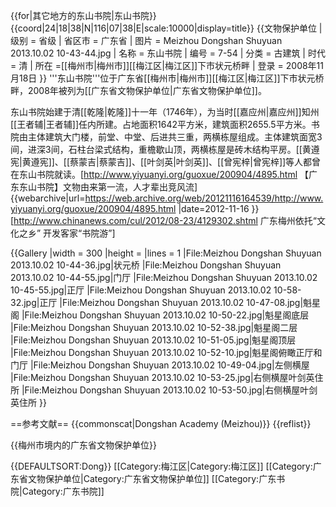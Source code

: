 {{for|其它地方的东山书院|东山书院}}
{{coord|24|18|38|N|116|07|38|E|scale:10000|display=title}}
{{文物保护单位
| 级别 = 省级
| 省区市 = 广东省
| 图片 = Meizhou Dongshan Shuyuan 2013.10.02 10-43-44.jpg
| 名称 = 东山书院
| 编号 = 7-54
| 分类 = 古建筑
| 时代 = 清
| 所在 =[[梅州市|梅州市]][[梅江区|梅江区]]下市状元桥畔
| 登录 = 2008年11月18日
}}
'''东山书院'''位于广东省[[梅州市|梅州市]][[梅江区|梅江区]]下市状元桥畔，2008年被列为[[广东省文物保护单位|广东省文物保护单位]]。

东山书院始建于清[[乾隆|乾隆]]十一年（1746年），为当时[[嘉应州|嘉应州]]知州[[王者辅|王者辅]]任内所建。占地面积1642平方米，建筑面积2655.5平方米。书院由主体建筑大门楼，前堂、中堂、后进共三重，两横栋屋组成。主体建筑面宽3间，进深3间，石柱台梁式结构，重檐歇山顶，两横栋屋是砖木结构平房。[[黄遵宪|黄遵宪]]、[[蔡蒙吉|蔡蒙吉]]、[[叶剑英|叶剑英]]、[[曾宪梓|曾宪梓]]等人都曾在东山书院就读。<ref>[http://www.yiyuanyi.org/guoxue/200904/4895.html 【广东东山书院】文物由来第一流，人才辈出竞风流] {{webarchive|url=https://web.archive.org/web/20121116164539/http://www.yiyuanyi.org/guoxue/200904/4895.html |date=2012-11-16 }}</ref><ref>[http://www.chinanews.com/cul/2012/08-23/4129302.shtml 广东梅州依托“文化之乡” 开发客家“书院游”]</ref>

{{Gallery
|width = 300
|height = 
|lines = 1
|File:Meizhou Dongshan Shuyuan 2013.10.02 10-44-36.jpg|状元桥
|File:Meizhou Dongshan Shuyuan 2013.10.02 10-44-55.jpg|门厅
|File:Meizhou Dongshan Shuyuan 2013.10.02 10-45-55.jpg|正厅
|File:Meizhou Dongshan Shuyuan 2013.10.02 10-58-32.jpg|正厅
|File:Meizhou Dongshan Shuyuan 2013.10.02 10-47-08.jpg|魁星阁
|File:Meizhou Dongshan Shuyuan 2013.10.02 10-50-22.jpg|魁星阁底层
|File:Meizhou Dongshan Shuyuan 2013.10.02 10-52-38.jpg|魁星阁二层
|File:Meizhou Dongshan Shuyuan 2013.10.02 10-51-05.jpg|魁星阁顶层
|File:Meizhou Dongshan Shuyuan 2013.10.02 10-52-10.jpg|魁星阁俯瞰正厅和门厅
|File:Meizhou Dongshan Shuyuan 2013.10.02 10-49-04.jpg|左侧横屋
|File:Meizhou Dongshan Shuyuan 2013.10.02 10-53-25.jpg|右侧横屋叶剑英住所
|File:Meizhou Dongshan Shuyuan 2013.10.02 10-53-50.jpg|右侧横屋叶剑英住所
}}

==参考文献==
{{commonscat|Dongshan Academy (Meizhou)}}
{{reflist}}

{{梅州市境内的广东省文物保护单位}}

{{DEFAULTSORT:Dong}}
[[Category:梅江区|Category:梅江区]]
[[Category:广东省文物保护单位|Category:广东省文物保护单位]]
[[Category:广东书院|Category:广东书院]]